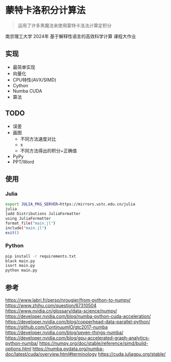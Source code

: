 # 蒙特卡洛积分计算法

> 运用了许多黑魔法来使用蒙特卡洛法计算定积分

南京理工大学 2024年 基于解释性语言的高效科学计算 课程大作业

## 实现

- 最简单实现
- 向量化
- CPU特性(AVX/SIMD)
- Cython
- Numba CUDA
- 算法

## TODO

- 误差
- 画图
    - 不同方法速度对比
    - x
    - 不同方法得出的积分+正确值
- PyPy
- PPT/Word

## 使用

### Julia

```bash
export JULIA_PKG_SERVER=https://mirrors.ustc.edu.cn/julia
julia
]add Distributions JuliaFormatter
using JuliaFormatter
format_file("main.jl")
include("main.jl")
exit()
```

### Python

```bash
pip install -r requirements.txt
black main.py
isort main.py
python main.py
```

## 参考

<https://www.labri.fr/perso/nrougier/from-python-to-numpy/>
<https://www.zhihu.com/question/67310504>
<https://www.nvidia.cn/glossary/data-science/numpy/>
<https://developer.nvidia.com/blog/numba-python-cuda-acceleration/>
<https://developer.nvidia.com/blog/copperhead-data-parallel-python/>
<https://github.com/ContinuumIO/gtc2017-numba>
<https://developer.nvidia.com/blog/seven-things-numba/>
<https://developer.nvidia.com/blog/gpu-accelerated-graph-analytics-python-numba/>
<https://numpy.org/doc/stable/reference/simd/build-options.html>
<https://numba.pydata.org/numba-doc/latest/cuda/overview.html#terminology>
<https://cuda.juliagpu.org/stable/>
